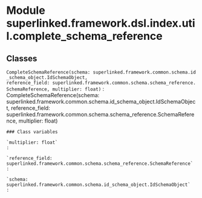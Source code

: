 Module superlinked.framework.dsl.index.util.complete_schema_reference
=====================================================================

Classes
-------

`CompleteSchemaReference(schema: superlinked.framework.common.schema.id_schema_object.IdSchemaObject, reference_field: superlinked.framework.common.schema.schema_reference.SchemaReference, multiplier: float)`
:   CompleteSchemaReference(schema: superlinked.framework.common.schema.id_schema_object.IdSchemaObject, reference_field: superlinked.framework.common.schema.schema_reference.SchemaReference, multiplier: float)

    ### Class variables

    `multiplier: float`
    :

    `reference_field: superlinked.framework.common.schema.schema_reference.SchemaReference`
    :

    `schema: superlinked.framework.common.schema.id_schema_object.IdSchemaObject`
    :